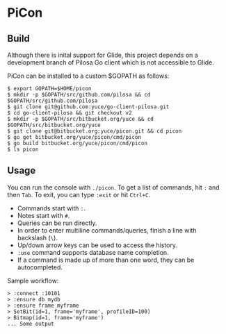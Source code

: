 # PiCon

## Build

Although there is inital support for Glide, this project depends on a development branch of Pilosa Go client which is not accessible to Glide.

PiCon can be installed to a custom $GOPATH as follows:
```
$ export GOPATH=$HOME/picon
$ mkdir -p $GOPATH/src/github.com/pilosa && cd $GOPATH/src/github.com/pilosa
$ git clone git@github.com:yuce/go-client-pilosa.git
$ cd go-client-pilosa && git checkout v2
$ mkdir -p $GOPATH/src/bitbucket.org/yuce && cd $GOPATH/src/bitbucket.org/yuce
$ git clone git@bitbucket.org:yuce/picon.git && cd picon
$ go get bitbucket.org/yuce/picon/cmd/picon
$ go build bitbucket.org/yuce/picon/cmd/picon
$ ls picon
```

## Usage

You can run the console with `./picon`. To get a list of commands, hit `:` and then `Tab`. To exit, you can type `:exit` or hit `Ctrl+C`.

- Commands start with `:`.
- Notes start with `#`.
- Queries can be run directly.
- In order to enter multiline commands/queries, finish a line with backslash (`\`).
- Up/down arrow keys can be used to access the history.
- `:use` command supports database name completion.
- If a command is made up of more than one word, they can be autocompleted.

Sample workflow:

```
> :connect :10101
> :ensure db mydb
> :ensure frame myframe
> SetBit(id=1, frame='myframe', profileID=100)
> Bitmap(id=1, frame='myframe')
... Some output
```

